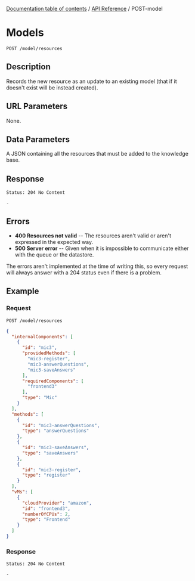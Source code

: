 [Documentation table of contents](../../toc.md) / [API Reference](../../api.md) / POST-model

# Models

```
POST /model/resources
```

## Description

Records the new resource as an update to an existing model (that if it doesn't exist will be instead created).

## URL Parameters

None.

## Data Parameters

A JSON containing all the resources that must be added to the knowledge base.

## Response

```
Status: 204 No Content
```

```
-
```

## Errors

* **400 Resources not valid** -- The resources aren't valid or aren't expressed in the expected way.
* **500 Server error** -- Given when it is impossible to communicate either with the queue or the datastore.

The errors aren't implemented at the time of writing this, so every request will always answer with a 204 status even if there is a problem.

## Example

### Request

```
POST /model/resources
```

```json
{
  "internalComponents": [
    {
      "id": "mic3", 
      "providedMethods": [
        "mic3-register", 
        "mic3-answerQuestions", 
        "mic3-saveAnswers"
      ], 
      "requiredComponents": [
        "frontend3"
      ], 
      "type": "Mic"
    }
  ], 
  "methods": [
    {
      "id": "mic3-answerQuestions", 
      "type": "answerQuestions"
    }, 
    {
      "id": "mic3-saveAnswers", 
      "type": "saveAnswers"
    }, 
    {
      "id": "mic3-register", 
      "type": "register"
    }
  ], 
  "vMs": [
    {
      "cloudProvider": "amazon", 
      "id": "frontend3", 
      "numberOfCPUs": 2, 
      "type": "Frontend"
    }
  ]
}
```

### Response

```
Status: 204 No Content
```

```
-
```
